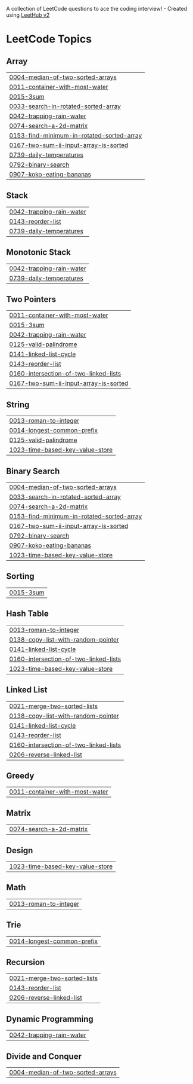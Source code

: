A collection of LeetCode questions to ace the coding interview! - Created using [LeetHub v2](https://github.com/arunbhardwaj/LeetHub-2.0)
<!---LeetCode Topics Start-->
# LeetCode Topics
## Array
|  |
| ------- |
| [0004-median-of-two-sorted-arrays](https://github.com/mehant-kr/My-Leetcode-Solutions/tree/master/0004-median-of-two-sorted-arrays) |
| [0011-container-with-most-water](https://github.com/mehant-kr/My-Leetcode-Solutions/tree/master/0011-container-with-most-water) |
| [0015-3sum](https://github.com/mehant-kr/My-Leetcode-Solutions/tree/master/0015-3sum) |
| [0033-search-in-rotated-sorted-array](https://github.com/mehant-kr/My-Leetcode-Solutions/tree/master/0033-search-in-rotated-sorted-array) |
| [0042-trapping-rain-water](https://github.com/mehant-kr/My-Leetcode-Solutions/tree/master/0042-trapping-rain-water) |
| [0074-search-a-2d-matrix](https://github.com/mehant-kr/My-Leetcode-Solutions/tree/master/0074-search-a-2d-matrix) |
| [0153-find-minimum-in-rotated-sorted-array](https://github.com/mehant-kr/My-Leetcode-Solutions/tree/master/0153-find-minimum-in-rotated-sorted-array) |
| [0167-two-sum-ii-input-array-is-sorted](https://github.com/mehant-kr/My-Leetcode-Solutions/tree/master/0167-two-sum-ii-input-array-is-sorted) |
| [0739-daily-temperatures](https://github.com/mehant-kr/My-Leetcode-Solutions/tree/master/0739-daily-temperatures) |
| [0792-binary-search](https://github.com/mehant-kr/My-Leetcode-Solutions/tree/master/0792-binary-search) |
| [0907-koko-eating-bananas](https://github.com/mehant-kr/My-Leetcode-Solutions/tree/master/0907-koko-eating-bananas) |
## Stack
|  |
| ------- |
| [0042-trapping-rain-water](https://github.com/mehant-kr/My-Leetcode-Solutions/tree/master/0042-trapping-rain-water) |
| [0143-reorder-list](https://github.com/mehant-kr/My-Leetcode-Solutions/tree/master/0143-reorder-list) |
| [0739-daily-temperatures](https://github.com/mehant-kr/My-Leetcode-Solutions/tree/master/0739-daily-temperatures) |
## Monotonic Stack
|  |
| ------- |
| [0042-trapping-rain-water](https://github.com/mehant-kr/My-Leetcode-Solutions/tree/master/0042-trapping-rain-water) |
| [0739-daily-temperatures](https://github.com/mehant-kr/My-Leetcode-Solutions/tree/master/0739-daily-temperatures) |
## Two Pointers
|  |
| ------- |
| [0011-container-with-most-water](https://github.com/mehant-kr/My-Leetcode-Solutions/tree/master/0011-container-with-most-water) |
| [0015-3sum](https://github.com/mehant-kr/My-Leetcode-Solutions/tree/master/0015-3sum) |
| [0042-trapping-rain-water](https://github.com/mehant-kr/My-Leetcode-Solutions/tree/master/0042-trapping-rain-water) |
| [0125-valid-palindrome](https://github.com/mehant-kr/My-Leetcode-Solutions/tree/master/0125-valid-palindrome) |
| [0141-linked-list-cycle](https://github.com/mehant-kr/My-Leetcode-Solutions/tree/master/0141-linked-list-cycle) |
| [0143-reorder-list](https://github.com/mehant-kr/My-Leetcode-Solutions/tree/master/0143-reorder-list) |
| [0160-intersection-of-two-linked-lists](https://github.com/mehant-kr/My-Leetcode-Solutions/tree/master/0160-intersection-of-two-linked-lists) |
| [0167-two-sum-ii-input-array-is-sorted](https://github.com/mehant-kr/My-Leetcode-Solutions/tree/master/0167-two-sum-ii-input-array-is-sorted) |
## String
|  |
| ------- |
| [0013-roman-to-integer](https://github.com/mehant-kr/My-Leetcode-Solutions/tree/master/0013-roman-to-integer) |
| [0014-longest-common-prefix](https://github.com/mehant-kr/My-Leetcode-Solutions/tree/master/0014-longest-common-prefix) |
| [0125-valid-palindrome](https://github.com/mehant-kr/My-Leetcode-Solutions/tree/master/0125-valid-palindrome) |
| [1023-time-based-key-value-store](https://github.com/mehant-kr/My-Leetcode-Solutions/tree/master/1023-time-based-key-value-store) |
## Binary Search
|  |
| ------- |
| [0004-median-of-two-sorted-arrays](https://github.com/mehant-kr/My-Leetcode-Solutions/tree/master/0004-median-of-two-sorted-arrays) |
| [0033-search-in-rotated-sorted-array](https://github.com/mehant-kr/My-Leetcode-Solutions/tree/master/0033-search-in-rotated-sorted-array) |
| [0074-search-a-2d-matrix](https://github.com/mehant-kr/My-Leetcode-Solutions/tree/master/0074-search-a-2d-matrix) |
| [0153-find-minimum-in-rotated-sorted-array](https://github.com/mehant-kr/My-Leetcode-Solutions/tree/master/0153-find-minimum-in-rotated-sorted-array) |
| [0167-two-sum-ii-input-array-is-sorted](https://github.com/mehant-kr/My-Leetcode-Solutions/tree/master/0167-two-sum-ii-input-array-is-sorted) |
| [0792-binary-search](https://github.com/mehant-kr/My-Leetcode-Solutions/tree/master/0792-binary-search) |
| [0907-koko-eating-bananas](https://github.com/mehant-kr/My-Leetcode-Solutions/tree/master/0907-koko-eating-bananas) |
| [1023-time-based-key-value-store](https://github.com/mehant-kr/My-Leetcode-Solutions/tree/master/1023-time-based-key-value-store) |
## Sorting
|  |
| ------- |
| [0015-3sum](https://github.com/mehant-kr/My-Leetcode-Solutions/tree/master/0015-3sum) |
## Hash Table
|  |
| ------- |
| [0013-roman-to-integer](https://github.com/mehant-kr/My-Leetcode-Solutions/tree/master/0013-roman-to-integer) |
| [0138-copy-list-with-random-pointer](https://github.com/mehant-kr/My-Leetcode-Solutions/tree/master/0138-copy-list-with-random-pointer) |
| [0141-linked-list-cycle](https://github.com/mehant-kr/My-Leetcode-Solutions/tree/master/0141-linked-list-cycle) |
| [0160-intersection-of-two-linked-lists](https://github.com/mehant-kr/My-Leetcode-Solutions/tree/master/0160-intersection-of-two-linked-lists) |
| [1023-time-based-key-value-store](https://github.com/mehant-kr/My-Leetcode-Solutions/tree/master/1023-time-based-key-value-store) |
## Linked List
|  |
| ------- |
| [0021-merge-two-sorted-lists](https://github.com/mehant-kr/My-Leetcode-Solutions/tree/master/0021-merge-two-sorted-lists) |
| [0138-copy-list-with-random-pointer](https://github.com/mehant-kr/My-Leetcode-Solutions/tree/master/0138-copy-list-with-random-pointer) |
| [0141-linked-list-cycle](https://github.com/mehant-kr/My-Leetcode-Solutions/tree/master/0141-linked-list-cycle) |
| [0143-reorder-list](https://github.com/mehant-kr/My-Leetcode-Solutions/tree/master/0143-reorder-list) |
| [0160-intersection-of-two-linked-lists](https://github.com/mehant-kr/My-Leetcode-Solutions/tree/master/0160-intersection-of-two-linked-lists) |
| [0206-reverse-linked-list](https://github.com/mehant-kr/My-Leetcode-Solutions/tree/master/0206-reverse-linked-list) |
## Greedy
|  |
| ------- |
| [0011-container-with-most-water](https://github.com/mehant-kr/My-Leetcode-Solutions/tree/master/0011-container-with-most-water) |
## Matrix
|  |
| ------- |
| [0074-search-a-2d-matrix](https://github.com/mehant-kr/My-Leetcode-Solutions/tree/master/0074-search-a-2d-matrix) |
## Design
|  |
| ------- |
| [1023-time-based-key-value-store](https://github.com/mehant-kr/My-Leetcode-Solutions/tree/master/1023-time-based-key-value-store) |
## Math
|  |
| ------- |
| [0013-roman-to-integer](https://github.com/mehant-kr/My-Leetcode-Solutions/tree/master/0013-roman-to-integer) |
## Trie
|  |
| ------- |
| [0014-longest-common-prefix](https://github.com/mehant-kr/My-Leetcode-Solutions/tree/master/0014-longest-common-prefix) |
## Recursion
|  |
| ------- |
| [0021-merge-two-sorted-lists](https://github.com/mehant-kr/My-Leetcode-Solutions/tree/master/0021-merge-two-sorted-lists) |
| [0143-reorder-list](https://github.com/mehant-kr/My-Leetcode-Solutions/tree/master/0143-reorder-list) |
| [0206-reverse-linked-list](https://github.com/mehant-kr/My-Leetcode-Solutions/tree/master/0206-reverse-linked-list) |
## Dynamic Programming
|  |
| ------- |
| [0042-trapping-rain-water](https://github.com/mehant-kr/My-Leetcode-Solutions/tree/master/0042-trapping-rain-water) |
## Divide and Conquer
|  |
| ------- |
| [0004-median-of-two-sorted-arrays](https://github.com/mehant-kr/My-Leetcode-Solutions/tree/master/0004-median-of-two-sorted-arrays) |
<!---LeetCode Topics End-->